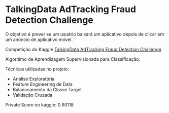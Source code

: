 # TalkingData AdTracking Fraud Detection Challenge

O objetivo é prever se um usuário baixará um aplicativo depois de clicar em um anúncio de aplicativo móvel.

Competição do Kaggle [TalkingData AdTracking Fraud Detection Challenge](https://www.kaggle.com/competitions/talkingdata-adtracking-fraud-detection/overview)

Algoritimo de Aprendizagem Supervisionada para Classificação.

Técnicas utilizadas no projeto:
- Análise Exploratória
- Feature Engineering de Data
- Balanceamento da Classe Target
- Validação Cruzada

Private Score no kaggle: 0.90118


